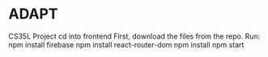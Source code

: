 # ADAPT
CS35L Project
cd into frontend
First, download the files from the repo.
Run:
npm install firebase
npm install react-router-dom
npm install
npm start
